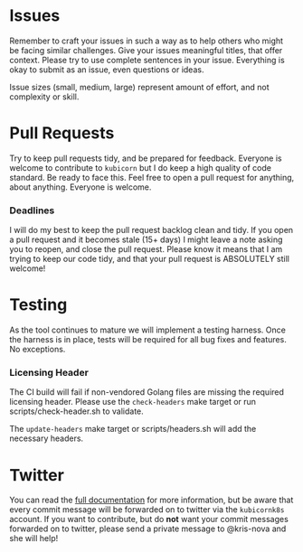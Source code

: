 # Issues

Remember to craft your issues in such a way as to help others who might be facing similar challenges. 
Give your issues meaningful titles, that offer context.
Please try to use complete sentences in your issue.
Everything is okay to submit as an issue, even questions or ideas.

Issue sizes (small, medium, large) represent amount of effort, and not complexity or skill. 

# Pull Requests 

Try to keep pull requests tidy, and be prepared for feedback.
Everyone is welcome to contribute to `kubicorn` but I do keep a high quality of code standard. 
Be ready to face this.
Feel free to open a pull request for anything, about anything.
Everyone is welcome.

### Deadlines

I will do my best to keep the pull request backlog clean and tidy.
If you open a pull request and it becomes stale (15+ days) I might leave a note asking you to reopen, and close the pull request.
Please know it means that I am trying to keep our code tidy, and that your pull request is ABSOLUTELY still welcome!

# Testing

As the tool continues to mature we will implement a testing harness.
Once the harness is in place, tests will be required for all bug fixes and features.
No exceptions.

### Licensing Header

The CI build will fail if non-vendored Golang files are missing the required licensing header.
Please use the `check-headers` make target or run scripts/check-header.sh to validate.

The `update-headers` make target or scripts/headers.sh will add the necessary headers.

# Twitter

You can read the [full documentation](docs/twitter.md) for more information, but be aware that every commit message will be forwarded on to twitter via the `kubicornk8s` account.
If you want to contribute, but do **not** want your commit messages forwarded on to twitter, please send a private message to @kris-nova and she will help!
